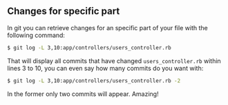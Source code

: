 ## Changes for specific part

In git you can retrieve changes for an specific part of your file with the following command:


```bash
$ git log -L 3,10:app/controllers/users_controller.rb
```

That will display all commits that have changed `users_controller.rb` within lines 3 to 10, you can even say how many commits do you want with:


```bash
$ git log -L 3,10:app/controllers/users_controller.rb -2
```

In the former only two commits will appear. Amazing!

